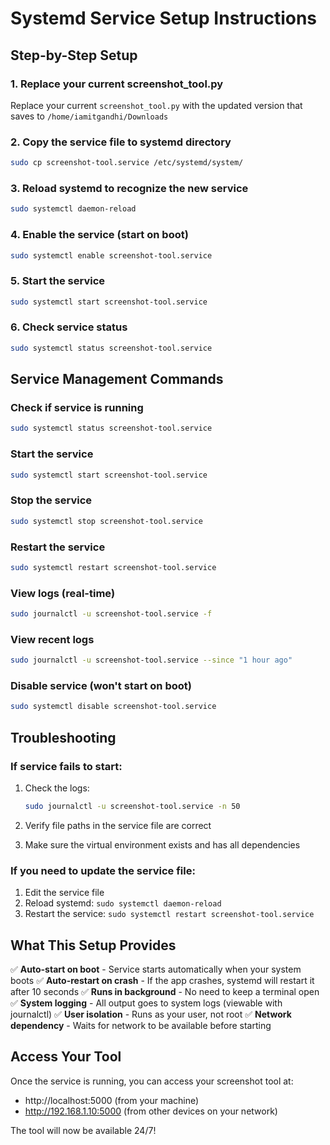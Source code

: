 # Systemd Service Setup Instructions

## Step-by-Step Setup

### 1. Replace your current screenshot_tool.py
Replace your current `screenshot_tool.py` with the updated version that saves to `/home/iamitgandhi/Downloads`

### 2. Copy the service file to systemd directory
```bash
sudo cp screenshot-tool.service /etc/systemd/system/
```

### 3. Reload systemd to recognize the new service
```bash
sudo systemctl daemon-reload
```

### 4. Enable the service (start on boot)
```bash
sudo systemctl enable screenshot-tool.service
```

### 5. Start the service
```bash
sudo systemctl start screenshot-tool.service
```

### 6. Check service status
```bash
sudo systemctl status screenshot-tool.service
```

## Service Management Commands

### Check if service is running
```bash
sudo systemctl status screenshot-tool.service
```

### Start the service
```bash
sudo systemctl start screenshot-tool.service
```

### Stop the service
```bash
sudo systemctl stop screenshot-tool.service
```

### Restart the service
```bash
sudo systemctl restart screenshot-tool.service
```

### View logs (real-time)
```bash
sudo journalctl -u screenshot-tool.service -f
```

### View recent logs
```bash
sudo journalctl -u screenshot-tool.service --since "1 hour ago"
```

### Disable service (won't start on boot)
```bash
sudo systemctl disable screenshot-tool.service
```

## Troubleshooting

### If service fails to start:
1. Check the logs:
   ```bash
   sudo journalctl -u screenshot-tool.service -n 50
   ```

2. Verify file paths in the service file are correct

3. Make sure the virtual environment exists and has all dependencies

### If you need to update the service file:
1. Edit the service file
2. Reload systemd: `sudo systemctl daemon-reload`
3. Restart the service: `sudo systemctl restart screenshot-tool.service`

## What This Setup Provides

✅ **Auto-start on boot** - Service starts automatically when your system boots
✅ **Auto-restart on crash** - If the app crashes, systemd will restart it after 10 seconds
✅ **Runs in background** - No need to keep a terminal open
✅ **System logging** - All output goes to system logs (viewable with journalctl)
✅ **User isolation** - Runs as your user, not root
✅ **Network dependency** - Waits for network to be available before starting

## Access Your Tool

Once the service is running, you can access your screenshot tool at:
- http://localhost:5000 (from your machine)
- http://192.168.1.10:5000 (from other devices on your network)

The tool will now be available 24/7!
